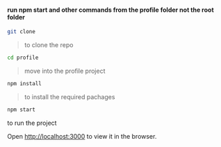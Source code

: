 #### run npm start and other commands from the profile folder not the root folder

```bash
git clone
```
> to clone the repo
```bash
cd profile
```
> move into the profile project
```bash
npm install
```
> to install the required pachages
```bash
npm start
```
to run the project

Open [http://localhost:3000](http://localhost:3000) to view it in the browser.


